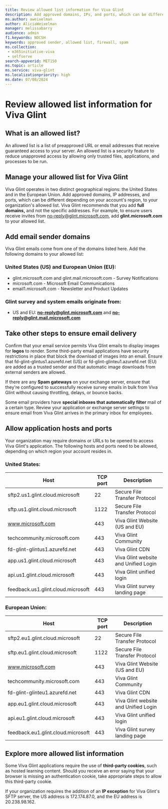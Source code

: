 ```yaml
---
title: Review allowed list information for Viva Glint
description: Add approved domains, IPs, and ports, which can be different depending on your account's region, to your organization's allowed list.
ms.author: aweixelman
author: AliciaWeixelman
manager: melissabarry
audience: admin
f1.keywords: NOCSH
keywords: approved sender, allowed list, firewall, spam
ms.collection: 
 - m365initiative-viva
 - selfserve
search-appverid: MET150
ms.topic: article
ms.service: viva-glint
ms.localizationpriority: high
ms.date: 07/08/2024
---
```


# Review allowed list information for Viva Glint

## What is an allowed list?

An allowed list is a list of preapproved URL or email addresses that receive guaranteed access to your server. An allowed list is a security feature to reduce unapproved access by allowing only trusted files, applications, and processes to be run.

## Manage your allowed list for Viva Glint

Viva Glint operates in two distinct geographical regions: the United States and in the European Union. Add approved domains, IP addresses, and ports, which can be different depending on your account's region, to your organization's allowed list. Viva Glint recommends that you add **full domains,** and not the specific addresses. For example, to ensure users receive invites from [no-reply@glint.microsoft.com](mailto:no-reply@glint.microsoft.com), add **glint.microsoft.com** to your allowed list.

## Add email sender domains

Viva Glint emails come from one of the domains listed here. Add the following domains to your allowed list:

### United States (US) and European Union (EU):

- glint.microsoft.com and glint.mail.microsoft.com - Survey Notifications
- microsoft.com - Microsoft Email Communications
- email1.microsoft.com - Newsletter and Product Updates

### Glint survey and system emails originate from:

- US and EU: **no-reply@glint.microsoft.com** and **no-reply@glint.mail.microsoft.com**

## Take other steps to ensure email delivery

Confirm that your email service permits Viva Glint emails to display images for **logos** to render. Some third-party email applications have security restrictions in place that block the download of images into an email. Ensure that fd-glint-glintus1.azurefd.net (US) or fd-glint-glinteu1.azurefd.net (EU) are added as a trusted sender and that automatic image downloads from external senders are allowed.

If there are any **Spam gateways** on your exchange server, ensure that they're configured to successfully receive survey emails in bulk from Viva Glint without causing throttling, delays, or bounce backs.

Some email providers have **special inboxes that automatically filter** mail of a certain type. Review your application or exchange server settings to ensure email from Viva Glint arrives in the primary inbox for employees.

## Allow application hosts and ports

Your organization may require domains or URLs to be opened to access Viva Glint's application. The following hosts and ports need to be allowed, depending on which region your account resides in.

### United States:

| Host | TCP port | Description |
| --- | --- | --- |
| sftp2.us1.glint.cloud.microsoft | 22 | Secure File Transfer Protocol |
| sftp.us1.glint.cloud.microsoft | 1122 | Secure File Transfer Protocol |
| www.microsoft.com | 443 | Viva Glint Website (US and EU) |
| techcommunity.microsoft.com | 443 | Viva Glint Community |
| fd-glint-glintus1.azurefd.net | 443 | Viva Glint CDN |
| app.us1.glint.cloud.microsoft | 443 | Viva Glint website and Unified Login |
| api.us1.glint.cloud.microsoft | 443 | Viva Glint unified login |
| feedback.us1.glint.cloud.microsoft | 443 | Viva Glint survey landing page |

### European Union:

| Host | TCP port | Description |
| --- | --- | --- |
| sftp2.eu1.glint.cloud.microsoft | 22 | Secure File Transfer Protocol |
| sftp.eu1.glint.cloud.microsoft | 1122 | Secure File Transfer Protocol |
| www.microsoft.com | 443 | Viva Glint Website (US and EU) |
| techcommunity.microsoft.com | 443 | Viva Glint Community |
| fd-glint-glinteu1.azurefd.net | 443 | Viva Glint CDN |
| app.eu1.glint.cloud.microsoft | 443 | Viva Glint website and Unified Login |
| api.eu1.glint.cloud.microsoft | 443 | Viva Glint unified login |
| feedback.eu1.glint.cloud.microsoft | 443 | Viva Glint survey landing page |

## Explore more allowed list information

Some Viva Glint applications require the use of **third-party cookies**, such as hosted learning content. Should you receive an error saying that your browser is missing an authentication cookie, take appropriate steps to allow this third-party cookie.

If your organization requires the addition of an **IP exception** for Viva Glint's SFTP server, the US address is 172.174.87.0, and the EU address is 20.238.98.162.
